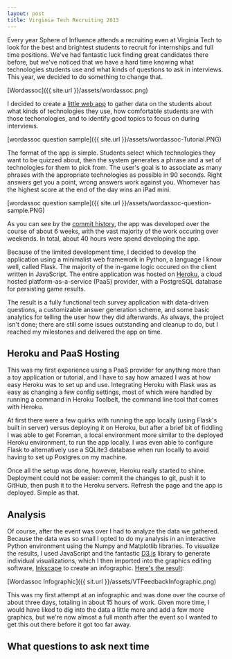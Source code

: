 ```yaml
---
layout: post
title: Virginia Tech Recruiting 2013
---
```


<!-- excerpt-begin -->
Every year Sphere of Influence attends a recruiting even at Virginia Tech to look for the best and brightest students to recruit for internships and full time positions.  We've had fantastic luck finding great candidates there before, but we've noticed that we have a hard time knowing what technologies students use and what kinds of questions to ask in interviews.  This year, we decided to do something to change that.
<!-- excerpt-end -->

[Wordassoc]({{ site.url }}/assets/wordassoc.png)

I decided to create a [little web app](wordassoc.herokuapp.com) to gather data on the students about what kinds of technologies they use, how comfortable students are with those techonologies, and to identify good topics to focus on during interviews.

[wordassoc question sample]({{ site.url }}/assets/wordassoc-Tutorial.PNG)

The format of the app is simple.  Students select which technologies they want to be quizzed about, then the system generates a phrase and a set of technologies for them to pick from.  The user's goal is to associate as many phrases with the appropriate technologies as possible in 90 seconds.  Right answers get you a point, wrong answers work against you.  Whomever has the highest score at the end of the day wins an iPad mini.

[wordassoc question sample]({{ site.url }}/assets/wordassoc-question-sample.PNG)

As you can see by the [commit history](https://github.com/axiomabsolute/wordassoc-flask/graphs/commit-activity), the app was developed over the course of about 6 weeks, with the vast majority of the work occuring over weekends.  In total, about 40 hours were spend developing the app.

Because of the limited development time, I decided to develop the application using a minimalist web framework in Python, a language I know well, called Flask.  The majority of the in-game logic occured on the client written in JavaScript.  The entire application was hosted on [Heroku](https://www.heroku.com/), a cloud hosted platform-as-a-service (PaaS) provider, with a PostgreSQL database for persisting game results.

The result is a fully functional tech survey application with data-driven questions, a customizable answer generation scheme, and some basic analytics for telling the user how they did afterwards.  As always, the project isn't done; there are still some issues outstanding and cleanup to do, but I reached my milestones and delivered the app on time.

## Heroku and PaaS Hosting

This was my first experience using a PaaS provider for anything more than a toy application or tutorial, and I have to say how amazed I was at how easy Heroku was to set up and use.  Integrating Heroku with Flask was as easy as changing a few config settings, most of which were handled by running a command in Heroku Toolbelt, the command line tool that comes with Heroku.

At first there were a few quirks with running the app locally (using Flask's built in server) versus deploying it on Heroku, but after a brief bit of fiddling I was able to get Foreman, a local environment more similar to the deployed Heroku environment, to run the app locally.  I was even able to configure Flask to alternatively use a SQLite3 database when run locally to avoid having to set up Postgres on my machine.

Once all the setup was done, however, Heroku really started to shine.  Deployment could not be easier: commit the changes to git, push it to GitHub, then push it to the Heroku servers.  Refresh the page and the app is deployed.  Simple as that.

## Analysis

Of course, after the event was over I had to analyze the data we gathered.  Because the data was so small I opted to do my analysis in an interactive Python environment using the Numpy and Matplotlib libraries.  To visualize the results, I used JavaScript and the fantastic [D3.js](http://d3js.org/) library to generate individual visualizations, which I then imported into the graphics editing software, [Inkscape](http://inkscape.org/) to create an infographic.  [Here's the result](https://github.com/axiomabsolute/wordassoc-flask-feeback):

[Wordassoc Infographic]({{ sit.url }}/assets/VTFeedbackInfographic.png)

This was my first attempt at an infographic and was done over the course of about three days, totaling in about 15 hours of work.  Given more time, I would have liked to dig into the data a little more and add a few more graphics, but we're now almost a full month after the event so I wanted to get this out there before it got too far away.

## What questions to ask next time

